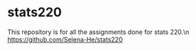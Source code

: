 # stats220
This repository is for all the assignments done for stats 220.\n
https://github.com/Selena-He/stats220
